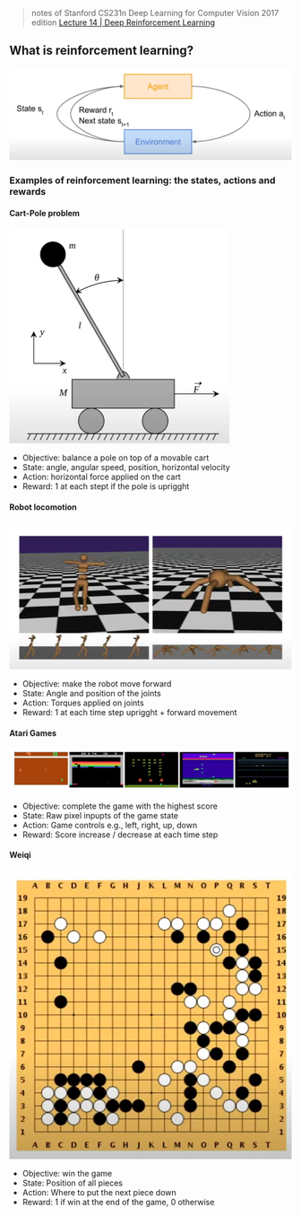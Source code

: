 > notes of Stanford CS231n Deep Learning for Computer Vision 2017 edition [Lecture 14 | Deep Reinforcement Learning](https://www.youtube.com/watch?v=lvoHnicueoE&list=PLC1qU-LWwrF64f4QKQT-Vg5Wr4qEE1Zxk&index=15&ab_channel=StanfordUniversitySchoolofEngineering)

## What is reinforcement learning?

![](../assets/img/reinforcement-learningg.png)

### Examples of reinforcement learning: the states, actions and rewards

#### Cart-Pole problem

![img.png](../assets/img/cart-pole-problem.png)
- Objective: balance a pole on top of a movable cart
- State: angle, angular speed, position, horizontal velocity
- Action: horizontal force applied on the cart
- Reward: 1 at each stept if the pole is uprigght

#### Robot locomotion

![img.png](../assets/img/robot-locomotion.png)

- Objective: make the robot move forward
- State: Angle and position of the joints
- Action: Torques applied on joints
- Reward: 1 at each time step uprigght + forward movement

#### Atari Games

![img.png](../assets/img/atari-games.png)

- Objective: complete the game with the highest score
- State: Raw pixel inpupts of the game state
- Action: Game controls e.g., left, right, up, down
- Reward: Score increase / decrease at each time step

#### Weiqi

![img.png](../assets/img/weiqi.png)

- Objective: win the game
- State: Position of all pieces
- Action: Where to put the next piece down
- Reward: 1 if win at the end of the game, 0 otherwise

